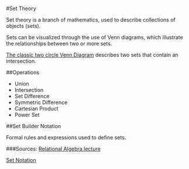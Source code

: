 #Set Theory

Set theory is a branch of mathematics, used to describe
collections of objects (sets).

Sets can be visualized through the use of Venn diagrams, which
illustrate the relationships between two or more sets.

[The classic two circle Venn Diagram](http://upload.wikimedia.org/wikipedia/commons/thumb/6/6d/Venn_A_intersect_B.svg/220px-Venn_A_intersect_B.svg.png) describes
two sets that contain an intersection. 

##Operations
* Union
* Intersection
* Set Difference
* Symmetric Difference
* Cartesian Product
* Power Set

##Set Builder Notation

Formal rules and expressions used to define sets.

###Sources:
[Relational Algebra lecture](http://databasteknik.se/webbkursen/relalg-lecture/index.html)

[Set Notation](http://www.purplemath.com/modules/setnotn.htm)

